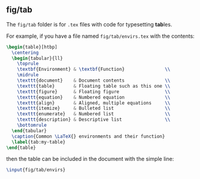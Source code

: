## fig/tab

The `fig/tab` folder is for `.tex` files with code for typesetting **tab**les.

For example, if you have a file named `fig/tab/envirs.tex` with the contents:

```latex
\begin{table}[htbp]
  \centering
  \begin{tabular}{ll}
    \toprule
    \textbf{Environment} & \textbf{Function}               \\
    \midrule
    \texttt{document}    & Document contents               \\
    \texttt{table}       & Floating table such as this one \\
    \texttt{figure}      & Floating figure                 \\
    \texttt{equation}    & Numbered equation               \\
    \texttt{align}       & Aligned, multiple equations     \\
    \texttt{itemize}     & Bulleted list                   \\
    \texttt{enumerate}   & Numbered list                   \\
    \texttt{description} & Descriptive list                \\
    \bottomrule
  \end{tabular}
  \caption{Common \LaTeX{} environments and their function}
  \label{tab:my-table}
\end{table}
```

then the table can be included in the document with the simple line:

```latex
\input{fig/tab/envirs}
```
